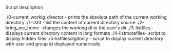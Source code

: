 Script description

./0-current_workig_director - prints the absolute path of the current working directory
./1-listit - list the content of current directory
source ./2-bring_me_home -changes the working di to the user's dir
./3-listfiles - displays current directory content in long formats
./4-listmorefiles- script to display hidden files
./5-listfilesdigitonly - script to display current directory with user and group id displayed numerically
